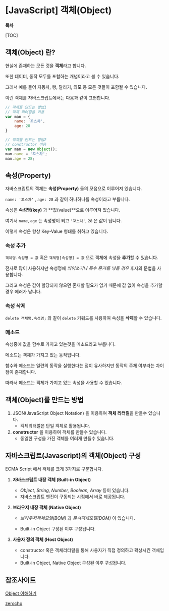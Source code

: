 # [JavaScript] 객체(Object)



**목차**

[TOC]



## 객체(Object) 란?

현실에 존재하는 모든 것을 **객체**라고 합니다.

또한 데이터, 동작 모두를 포함하는 개념이라고 볼 수 있습니다.

그래서 예를 들어 자동차, 빵, 달리기, 외모 등 모든 것들이 포함될 수 있습니다.



이런 객체를 자바스크립트에서는 다음과 같이 표현합니다.

```javascript
// 객체를 만드는 방법1
// 객체 리터럴을 이용
var man = {
    name: '꼬스차',
    age: 28
}

// 객체를 만드는 방법2
// constructor 이용
var man = new Object();
man.name = '꼬스차';
man.age = 28;
```



## 속성(Property)

자바스크립트의 객체는 **속성(Property)** 들의 모음으로 이루어져 있습니다.

`name: '꼬스차'` , `age: 28` 과 같이 하나하나를 속성이라고 부릅니다.

속성은 **속성명(key)** 과 **값(value)**으로 이루어져 있습니다.

여기서 `name`, `age` 는 속성명이 되고 `'꼬스차'`, `28` 은 값이 됩니다.

이렇게 속성은 항상 Key-Value 형태를 취하고 있습니다.



### 속성 추가

`객체명.속성명 = 값` 혹은 `객체명[속성명] = 값` 으로 객체에 속성을 **추가**할 수 있습니다.

전자로 많이 사용하지만 속성명에 *띄어쓰기나 특수 문자를 넣을 경우* 후자의 문법을 사용합니다.

그리고 속성은 값이 할당되지 않으면 존재할 필요가 없기 때문에 값 없이 속성을 추가할 경우 에러가 납니다.



### 속성 삭제

`delete 객체명.속성명;` 와 같이 `delete` 키워드를 사용하여 속성을 **삭제**할 수 있습니다.



### 메소드

속성중에 값을 함수로 가지고 있는것을 메소드라고 부릅니다.

메소드는 객체가 가지고 있는 동작입니다.

함수와 메소드는 일련의 동작을 실행한다는 점이 유사하지만 동작의 주체 여부라는 차이점이 존재합니다.

따라서 메소드는 객체가 가지고 있는 속성을 사용할 수 있습니다.



## 객체(Object)를 만드는 방법

1. JSON(JavaScript Object Notation) 을 이용하여 **객체 리터럴**을 만들수 있습니다.
   * 객체리터럴은 단일 객체로 활용됩니다.
2. **constructor** 을 이용하여 객체를 만들수 있습니다.
   * 동일한 구성을 가진 객체를 여러개 만들수 있습니다.



## 자바스크립트(Javascript)의 객체(Object) 구성

ECMA Script 에서 객체를 크게 3가지로 구분합니다.

1. **자바스크립트 내장 객체 (Built-in Object)**

   * *Object, String, Number, Boolean, Array* 등이 있습니다.
   * 자바스크립트 엔진이 구동되는 시점에서 바로 제공됩니다.

2. **브라우저 내장 객체 (Native Object)**

   * *브라우저객체모델(BOM)* 과 *문서객체모델(DOM)* 이 있습니다.

   * Built-in Object 구성된 이후 구성됩니다.

3. **사용자 정의 객체 (Host Object)**

   * constructor 혹은 객체리터럴을 통해 사용자가 직접 정의하고 확상시킨 객체입니다.
   * Built-in Object, Native Object 구성된 이후 구성됩니다.



## 참조사이트

[Object 이해하기](http://insanehong.kr/post/javascript-object/)

[zerocho](https://www.zerocho.com/)

